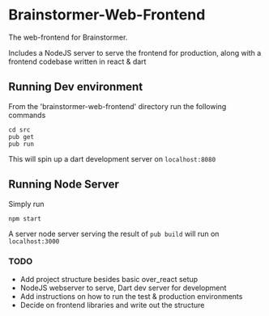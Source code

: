 # Brainstormer-Web-Frontend
The web-frontend for Brainstormer.

Includes a NodeJS server to serve the frontend for production, 
along with a frontend codebase written in react & dart

## Running Dev environment
From the 'brainstormer-web-frontend' directory run the following commands

```
cd src
pub get
pub run
```

This will spin up a dart development server on `localhost:8080`

## Running Node Server
Simply run
```$xslt
npm start
```
A server node server serving the result of `pub build` will run on `localhost:3000`

### TODO
- Add project structure besides basic over_react setup
- NodeJS webserver to serve, Dart dev server for development
- Add instructions on how to run the test & production environments
- Decide on frontend libraries and write out the structure